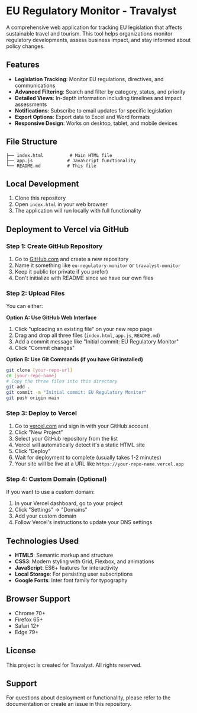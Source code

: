 # EU Regulatory Monitor - Travalyst

A comprehensive web application for tracking EU legislation that affects sustainable travel and tourism. This tool helps organizations monitor regulatory developments, assess business impact, and stay informed about policy changes.

## Features

- **Legislation Tracking**: Monitor EU regulations, directives, and communications
- **Advanced Filtering**: Search and filter by category, status, and priority
- **Detailed Views**: In-depth information including timelines and impact assessments
- **Notifications**: Subscribe to email updates for specific legislation
- **Export Options**: Export data to Excel and Word formats
- **Responsive Design**: Works on desktop, tablet, and mobile devices

## File Structure

```
├── index.html          # Main HTML file
├── app.js             # JavaScript functionality
└── README.md          # This file
```

## Local Development

1. Clone this repository
2. Open `index.html` in your web browser
3. The application will run locally with full functionality

## Deployment to Vercel via GitHub

### Step 1: Create GitHub Repository

1. Go to [GitHub.com](https://github.com) and create a new repository
2. Name it something like `eu-regulatory-monitor` or `travalyst-monitor`
3. Keep it public (or private if you prefer)
4. Don't initialize with README since we have our own files

### Step 2: Upload Files

You can either:

**Option A: Use GitHub Web Interface**
1. Click "uploading an existing file" on your new repo page
2. Drag and drop all three files (`index.html`, `app.js`, `README.md`)
3. Add a commit message like "Initial commit: EU Regulatory Monitor"
4. Click "Commit changes"

**Option B: Use Git Commands (if you have Git installed)**
```bash
git clone [your-repo-url]
cd [your-repo-name]
# Copy the three files into this directory
git add .
git commit -m "Initial commit: EU Regulatory Monitor"
git push origin main
```

### Step 3: Deploy to Vercel

1. Go to [vercel.com](https://vercel.com) and sign in with your GitHub account
2. Click "New Project"
3. Select your GitHub repository from the list
4. Vercel will automatically detect it's a static HTML site
5. Click "Deploy"
6. Wait for deployment to complete (usually takes 1-2 minutes)
7. Your site will be live at a URL like `https://your-repo-name.vercel.app`

### Step 4: Custom Domain (Optional)

If you want to use a custom domain:
1. In your Vercel dashboard, go to your project
2. Click "Settings" → "Domains"
3. Add your custom domain
4. Follow Vercel's instructions to update your DNS settings

## Technologies Used

- **HTML5**: Semantic markup and structure
- **CSS3**: Modern styling with Grid, Flexbox, and animations
- **JavaScript**: ES6+ features for interactivity
- **Local Storage**: For persisting user subscriptions
- **Google Fonts**: Inter font family for typography

## Browser Support

- Chrome 70+
- Firefox 65+
- Safari 12+
- Edge 79+

## License

This project is created for Travalyst. All rights reserved.

## Support

For questions about deployment or functionality, please refer to the documentation or create an issue in this repository.